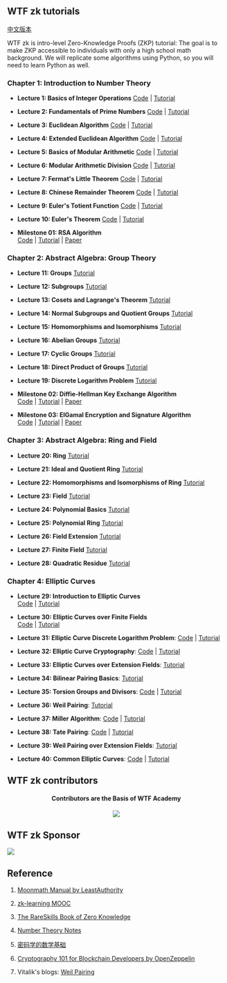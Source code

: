 ## WTF zk tutorials

[中文版本](https://github.com/WTFAcademy/WTF-zk/blob/main/README.md)

WTF zk is intro-level Zero-Knowledge Proofs (ZKP) tutorial: The goal is to make ZKP accessible to individuals with only a high school math background. We will replicate some algorithms using Python, so you will need to learn Python as well.

### Chapter 1: Introduction to Number Theory

- **Lecture 1: Basics of Integer Operations**  [Code](./01_Integer/Integer.ipynb) | [Tutorial](./01_Integer/readme.md)

- **Lecture 2: Fundamentals of Prime Numbers**  [Code](./02_Prime/Prime.ipynb) | [Tutorial](./02_Prime/readme.md)

- **Lecture 3: Euclidean Algorithm**  [Code](./03_Euclidean/Euclidean.ipynb) | [Tutorial](./03_Euclidean/readme.md)

- **Lecture 4: Extended Euclidean Algorithm**  [Code](./04_EEA/EEA.ipynb) | [Tutorial](./04_EEA/readme.md)

- **Lecture 5: Basics of Modular Arithmetic**  [Code](./05_Modular/Modular.ipynb) | [Tutorial](./05_Modular/readme.md)

- **Lecture 6: Modular Arithmetic Division**  [Code](./06_Division/Division.ipynb) | [Tutorial](./06_Division/readme.md)

- **Lecture 7: Fermat's Little Theorem**  [Code](./07_Exp/Exp.ipynb) | [Tutorial](./07_Exp/readme.md)

- **Lecture 8: Chinese Remainder Theorem**  [Code](./08_Remainder/Remainder.ipynb) | [Tutorial](./08_Remainder/readme.md)

- **Lecture 9: Euler's Totient Function**  [Code](./09_Unit/Unit.ipynb) | [Tutorial](./09_Unit/readme.md)

- **Lecture 10: Euler's Theorem**  [Code](./10_Euler/Euler.ipynb) | [Tutorial](./10_Euler/readme.md)


- **Milestone 01: RSA Algorithm**  
  [Code](./MS01_RSA/RSA.ipynb) | [Tutorial](./MS01_RSA/readme.md) | [Paper](./papers/RSA_paper.pdf)


### Chapter 2: Abstract Algebra: Group Theory

- **Lecture 11: Groups**   [Tutorial](./11_Group/readme.md)

- **Lecture 12: Subgroups**  [Tutorial](./12_Subgroup/readme.md)

- **Lecture 13: Cosets and Lagrange's Theorem** [Tutorial](./13_Coset/readme.md)

- **Lecture 14: Normal Subgroups and Quotient Groups**  [Tutorial](./14_Quotient/readme.md)

- **Lecture 15: Homomorphisms and Isomorphisms**  [Tutorial](./15_Homomorphism/readme.md)

- **Lecture 16: Abelian Groups**  [Tutorial](./16_Abel/readme.md)

- **Lecture 17: Cyclic Groups**  [Tutorial](./17_Cyclic/readme.md)

- **Lecture 18: Direct Product of Groups**  [Tutorial](./18_DirectProduct/readme.md)

- **Lecture 19: Discrete Logarithm Problem**  [Tutorial](./19_DLP/readme.md)


- **Milestone 02: Diffie-Hellman Key Exchange Algorithm**  
  [Code](./MS02_DH/Difie_Hellman.ipynb) | [Tutorial](./MS02_DH/readme.md) | [Paper](./papers/Diffie_Hellman.pdf)

- **Milestone 03: ElGamal Encryption and Signature Algorithm**  
  [Code](./MS03_ElGamal/ElGamal.ipynb) | [Tutorial](./MS03_ElGamal/readme.md) | [Paper](./papers/ElGamal.pdf)

### Chapter 3: Abstract Algebra: Ring and Field

- **Lecture 20: Ring**  [Tutorial](./20_Ring/readme.md)

- **Lecture 21: Ideal and Quotient Ring**  [Tutorial](./21_Ideal/readme.md)

- **Lecture 22: Homomorphisms and Isomorphisms of Ring** [Tutorial](./22_RingHomo/readme.md)

- **Lecture 23: Field**  [Tutorial](./23_Field/readme.md)

- **Lecture 24: Polynomial Basics**  [Tutorial](./24_Polynomial/readme.md)

- **Lecture 25: Polynomial Ring**  [Tutorial](./25_PolyRing/readme.md)

- **Lecture 26: Field Extension** [Tutorial](./26_FieldExtension/readme.md)

- **Lecture 27: Finite Field**  [Tutorial](./27_GaloisField/readme.md)

- **Lecture 28: Quadratic Residue**  [Tutorial](./28_Quadratic/readme.md)

<!---

- **Milestone 04: Goldwasser-Micali (GM) Algorithm**  
  [Code](./MS04_ProbEncryption/GM.ipynb) | [Tutorial](./MS04_ProbEncryption/readme.md) | [Paper](./papers/Probabilistic_Encryption.pdf)

- **Milestone 05: Introduction to Zero-Knowledge Proofs**  
  [Tutorial](./MS05_zkExample/readme.md) | [Paper](./papers/The_Knowledge_Complexity_Of_Interactive_Proof_Systems.pdf)
-->

### Chapter 4: Elliptic Curves

- **Lecture 29: Introduction to Elliptic Curves**  
  [Code](./29_EllipticCurve/EllipticCurve.ipynb) | [Tutorial](./29_EllipticCurve/readme.md)

- **Lecture 30: Elliptic Curves over Finite Fields**  
  [Code](./30_FiniteEC/FiniteEC.ipynb) | [Tutorial](./30_FiniteEC/readme.md)

- **Lecture 31: Elliptic Curve Discrete Logarithm Problem**: [Code](./31_ECDLP/ECDLP.ipynb) | [Tutorial](./31_ECDLP/readme.md) 

- **Lecture 32: Elliptic Curve Cryptography**: [Code](./32_ECC/ECC.ipynb) | [Tutorial](./32_ECC/readme.md) 

- **Lecture 33: Elliptic Curves over Extension Fields**: [Tutorial](./33_ECExtension/readme.md) 

- **Lecture 34: Bilinear Pairing Basics**: [Tutorial](./34_Pairing/readme.md) 

- **Lecture 35: Torsion Groups and Divisors**: [Code](./35_TorsionGroup/TorsionGroup.sage) | [Tutorial](./35_TorsionGroup/readme.md) 

- **Lecture 36: Weil Pairing**: [Tutorial](./36_WeilPairing/readme.md)

- **Lecture 37: Miller Algorithm**: [Code](./37_MillerAlgo/WeilPairing.sage) | [Tutorial](./37_MillerAlgo/readme.md) 

- **Lecture 38: Tate Pairing**: [Code](./38_TatePairing/Ate.ipynb) | [Tutorial](./38_TatePairing/readme.md) 

- **Lecture 39: Weil Pairing over Extension Fields**: [Tutorial](./39_PairingExtension/readme.md) 

- **Lecture 40: Common Elliptic Curves**: [Code](./40_PopularCurves/40_PopularCurves.ipynb) | [Tutorial](./40_PopularCurves/readme.md) 

<!---

**Milestone 06: Hash Functions** [Code](./MS06_Hash/Hash.ipynb) | [Tutorial](./MS06_Hash/readme.md)

**Milestone 07: Identity-Based Encryption (IBE)** [Code](./MS07_IBE/IBE.ipynb) | [Tutorial](./MS07_IBE/readme.md)

### Chapter 5 Computational Complexity Theory

**Lecture 41: Introduction to Computation Theory**: [Code](./41_Computation/41_Computation.ipynb) | [Tutorial](./41_Computation/readme.md) 

**Lecture 42: Turing Machines**: [Tutorial](./42_TuringMachine/readme.md) 

**Lecture 43: Time Complexity**: [Code](./43_Complexity/43_Complexity.ipynb) | [Tutorial](./43_Complexity/readme.md) 

**Lecture 44: P and NP**: [Code](./44_PandNP/PandNP.ipynb) | [Tutorial](./44_PandNP/readme.md)
-->

## WTF zk contributors
<div align="center">
  <h4 align="center">
    Contributors are the Basis of WTF Academy
  </h4>
  <a href="https://github.com/WTFAcademy/WTF-zk/graphs/contributors">
    <img src="https://contrib.rocks/image?repo=WTFAcademy/WTF-zk" />
  </a>
</div>

## WTF zk Sponsor

![](../../img/full_logo_zksync-black.png)

## Reference

1. [Moonmath Manual by LeastAuthority](https://github.com/LeastAuthority/moonmath-manual)

2. [zk-learning MOOC](https://zk-learning.org/)

3. [The RareSkills Book of Zero Knowledge](https://www.rareskills.io/zk-book)

4. [Number Theory Notes](https://crypto.stanford.edu/pbc/notes/numbertheory/)

5. [密码学的数学基础](https://space.bilibili.com/552018206/channel/collectiondetail?sid=436262)

6. [Cryptography 101 for Blockchain Developers by OpenZeppelin](https://www.youtube.com/watch?v=9TFEBuANioo)

7. Vitalik's blogs: [Weil Pairing](https://medium.com/@VitalikButerin/exploring-elliptic-curve-pairings-c73c1864e627)